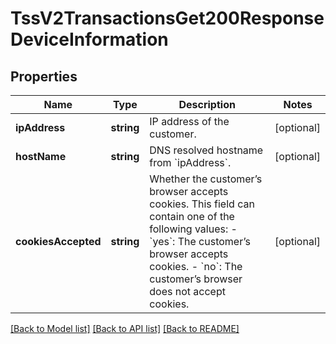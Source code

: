 # TssV2TransactionsGet200ResponseDeviceInformation

## Properties
Name | Type | Description | Notes
------------ | ------------- | ------------- | -------------
**ipAddress** | **string** | IP address of the customer. | [optional] 
**hostName** | **string** | DNS resolved hostname from &#x60;ipAddress&#x60;. | [optional] 
**cookiesAccepted** | **string** | Whether the customer’s browser accepts cookies. This field can contain one of the following values: - &#x60;yes&#x60;: The customer’s browser accepts cookies. - &#x60;no&#x60;: The customer’s browser does not accept cookies. | [optional] 

[[Back to Model list]](../README.md#documentation-for-models) [[Back to API list]](../README.md#documentation-for-api-endpoints) [[Back to README]](../README.md)



